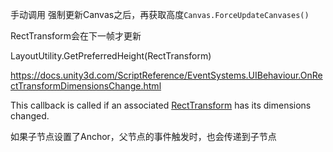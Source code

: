 手动调用 强制更新Canvas之后，再获取高度`Canvas.ForceUpdateCanvases()`

RectTransform会在下一帧才更新

LayoutUtility.GetPreferredHeight(RectTransform)



https://docs.unity3d.com/ScriptReference/EventSystems.UIBehaviour.OnRectTransformDimensionsChange.html

This callback is called if an associated [RectTransform](https://docs.unity3d.com/ScriptReference/RectTransform.html) has its dimensions changed.

如果子节点设置了Anchor，父节点的事件触发时，也会传递到子节点